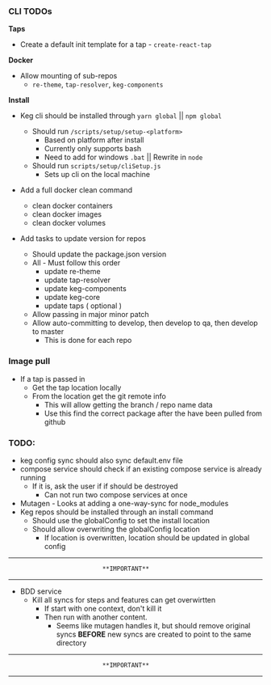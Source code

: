 ### CLI TODOs

**Taps**
  * Create a default init template for a tap - `create-react-tap`

**Docker**
  * Allow mounting of sub-repos
    * `re-theme`, `tap-resolver`, `keg-components`

**Install**
* Keg cli should be installed through `yarn global` || `npm global`
  * Should run `/scripts/setup/setup-<platform>`
    * Based on platform after install
    * Currently only supports bash
    * Need to add for windows `.bat` || Rewrite in `node`
  * Should run `scripts/setup/cliSetup.js`
    * Sets up cli on the local machine

* Add a full docker clean command
  * clean docker containers
  * clean docker images
  * clean docker volumes

* Add tasks to update version for repos
  * Should update the package.json version
  * All - Must follow this order
    * update re-theme
    * update tap-resolver
    * update keg-components
    * update keg-core
    * update taps ( optional )
  * Allow passing in major minor patch
  * Allow auto-committing to develop, then develop to qa, then develop to master
    * This is done for each repo

### Image pull
  * If a tap is passed in
    * Get the tap location locally
    * From the location get the git remote info
      * This will allow getting the branch / repo name data
      * Use this find the correct package after the have been pulled from github

### TODO: 
  * keg config sync should also sync default.env file
  * compose service should check if an existing compose service is already running
    * If it is, ask the user if if should be destroyed
      * Can not run two compose services at once 
  * Mutagen - Looks at adding a one-way-sync for node_modules
  * Keg repos should be installed through an install command
    * Should use the globalConfig to set the install location
    * Should allow overwriting the globalConfig location
      * If location is overwritten, location should be updated in global config

--------------------------------------------------------------------------------
                              **IMPORTANT**
--------------------------------------------------------------------------------

* BDD service
  * Kill all syncs for steps and features can get overwirtten 
    * If start with one context, don't kill it
    * Then run with another content. 
      * Seems like mutagen handles it, but should remove original syncs **BEFORE** new syncs are created to point to the same directory 

--------------------------------------------------------------------------------
                              **IMPORTANT**
--------------------------------------------------------------------------------
